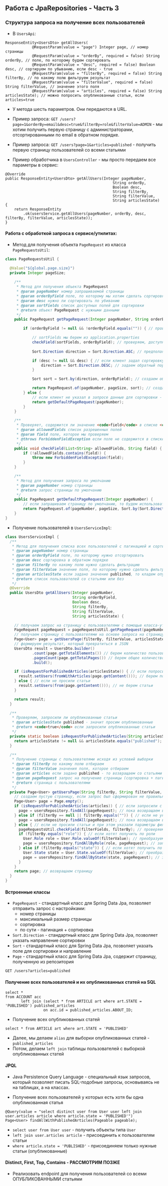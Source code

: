 ## Работа с JpaRepositories - Часть 3

### Структура запроса на получение всех пользователей

* В `UsersApi`:

```
ResponseEntity<UsersDto> getAllUsers(
            @RequestParam(value = "page") Integer page, // номер страницы
            @RequestParam(value = "orderBy", required = false) String orderBy, // поле, по которому будем сортировать
            @RequestParam(value = "desc", required = false) Boolean desc, // сортируем по убыванию, если desc - true
            @RequestParam(value = "filterBy", required = false) String filterBy, // по какому полю фильтруем результат
            @RequestParam(value = "filterValue", required = false) String filterValue, // значение этого поля
            @RequestParam(value = "articles", required = false) String articlesState); // можно попросить опубликованные статьи, если articles=true
```

* У метода шесть параметров. Они передаются в URL.
* Пример запроса: `GET /users?page=1&orderBy=email&desc=true&filterBy=role&filterValue=ADMIN` - мы хотим получить
  первую страницу с администраторами, отсортированными по email в обратном порядке.
* Пример запроса: `GET /users?page=1&articles=published` - получить первую страницу пользователей со всеми статьями

* Пример обработчика в `UsersController` - мы просто передаем все параметры в сервис:

```
@Override
public ResponseEntity<UsersDto> getAllUsers(Integer pageNumber,
                                                String orderBy,
                                                Boolean desc,
                                                String filterBy,
                                                String filterValue,
                                                String articlesState) {
    return ResponseEntity
        .ok(usersService.getAllUsers(pageNumber, orderBy, desc, filterBy, filterValue, articlesState));
}
```

#### Работа с обработкой запроса в сервисе/утилитах:

* Метод для получения объекта `PageRequest` из класса `PageRequestsUtil`:

```java
class PageRequestsUtil {

  @Value("${global.page.size}")
  private Integer pageSize;
    
    /**
     * Метод для получения объекта PageRequest
     * @param pageNumber номер запрашиваемой страницы
     * @param orderByField поле, по которому мы хотим сделать сортировку
     * @param desc нужно ли сортировать по убиванию
     * @param sortFields список доступных полей для сортировки            
     * @return объект PageRequest с нужными данными
     */
    public PageRequest getPageRequest(Integer pageNumber, String orderByField, Boolean desc, List<String> sortFields) {

        if (orderByField != null && !orderByField.equals("")) { // проверяем, задал ли клиент поле для сортировки?

            // sortFields мы берем из application.properties
            checkField(sortFields, orderByField); // проверяем, доступно ли нам поле для сортировки в sortFields
            
            Sort.Direction direction = Sort.Direction.ASC; // предполагаем, что сортировка будет в прямом порядке

            if (desc != null && desc) { // если клиент задал сортировку в обратном порядке
                direction = Sort.Direction.DESC; // задаем обратный порядок сортировки
            }

            Sort sort = Sort.by(direction, orderByField); // создаем объект для сортировки направление + поле

            return PageRequest.of(pageNumber, pageSize, sort); // создаем запрос на получение страницы пользователей с сортировкой
        } else {
            // если клиент не указал в запросе данные для сортировки - то создаем "запрос по умолчанию"
            return getDefaultPageRequest(pageNumber);
        }
    }

    /**
     * Проверяет, содержится ли значение <code>field</code> в списке <code>allowedFields</code>
     * @param allowedFields список разрешенных полей
     * @param field поле, которое мы проверяем
     * @throws ForbiddenFieldException если поле не содержится в списке             
     */
    public void checkField(List<String> allowedFields, String field) {
        if (!allowedFields.contains(field)) {
            throw new ForbiddenFieldException(field);
        }
    }

    /**
     * Метод для получения запроса по умолчанию
     * @param pageNumber номер страницы
     * @return запрос страницы по умолчанию
     */
    public PageRequest getDefaultPageRequest(Integer pageNumber) {
        // если запрашиваем страницу по умолчанию, то будем использовать сортировку в прямом порядке по id
        return PageRequest.of(pageNumber, pageSize, Sort.by(Sort.Direction.ASC, "id"));
    }
}
```

* Получение пользователей в `UsersServiceImpl`:

```java
class UsersServiceImpl {
  /**
   * Метод для получения списка всех пользователей с пагинацией и сортировкой
   * @param pageNumber номер страницы
   * @param orderByField поле, по которому нужно отсортировать
   * @param desc сортировка в обратном порядке
   * @param filterBy по какому полю нужно сделать фильтрацию
   * @param filterValue значение поля, по которому нужно сделать фильтрацию
   * @param articlesState если задано значение published, то кладем опубликованные статьи
   * @return список пользователей со статьями или без
   */
  @Override
  public UsersDto getAllUsers(Integer pageNumber,
                              String orderByField,
                              Boolean desc,
                              String filterBy,
                              String filterValue,
                              String articlesState) {

    // получаем запрос на страницу с пользователями с помощью класса-утилиты
    PageRequest pageRequest = pageRequestsUtil.getPageRequest(pageNumber, orderByField, desc, sortFields);
    // получаем страницу с пользователями на основе запроса на страницу
    Page<User> page = getUsersPage(filterBy, filterValue, articlesState, pageRequest);
    // формируем результат, который превратиться в JSON
    UsersDto result = UsersDto.builder()
            .count(page.getTotalElements()) // берем количество пользователей в базе
            .pagesCount(page.getTotalPages()) // берем общее количество страниц
            .build();

    if (isRequestForPublishedArticles(articlesState)) { // если попросили опубликованные статьи
      result.setUsers(fromWithArticles(page.getContent())); // берем пользователей с их статьями
    } else { // если не просили статьи
      result.setUsers(from(page.getContent())); // не берем статьи
    }

    return result;
  }

  /**
   * Проверяем, запросили ли опубликованные статьи
   * @param articlesState published - значит просим опубликованные
   * @return <code>true</code> если запросили опубликованные статьи
   */
  private static boolean isRequestForPublishedArticles(String articlesState) {
    return articlesState != null && articlesState.equals("published");
  }

  /**
   * Получение страницы с пользователями исходя из условий выборки
   * @param filterBy по какому полю отбираем
   * @param filterValue значения поля, которое отбираем
   * @param articles если задано published - то возвращаем со статьями (опубликованными)
   * @param pageRequest запрос на получение страницы (сортировка + пагинация)
   * @return страница с пользователями
   */
  private Page<User> getUsersPage(String filterBy, String filterValue, String articles, PageRequest pageRequest) {
    // создаем пустую страницу, если запрос был сформирован не правильно - можем просто вернуть пустую страницу
    Page<User> page = Page.empty();
    if (isRequestForPublishedArticles(articles)) { // если запросили с опубликованными статьями
      page = usersRepository.findAll(pageRequest); // пока возвращаем все, что есть
    } else if (filterBy == null || filterBy.equals("")) { // если не указали параметр фильтрации
      page = usersRepository.findAll(pageRequest); // пока возвращаем все, что есть
    } else { // если не просили статьи и при этом указали параметры фильтрации
      pageRequestsUtil.checkField(filterFields, filterBy); // проверяем, что по этим полям можно фильтровать
      if (filterBy.equals("role")) { // если хотят получить по роли
        User.Role role = User.Role.valueOf(filterValue); // преобразуем строку в enum
        page = usersRepository.findAllByRole(role, pageRequest); // запрашиваем по роли из репозитория
      } else if (filterBy.equals("state")) { // если хотят получить по состоянию
        User.State state = User.State.valueOf(filterValue); // преобразуем строку в enum
        page = usersRepository.findAllByState(state, pageRequest); // запрашиваем по состоянию из репозитория
      }
    }
    return page; // возвращаем страницу
  }
}
```

#### Встроенные классы

* `PageRequest` - стандартный класс для Spring Data Jpa, позволяет отправить запрос с настройками:
  * номер страницы
  * максимальный размер страницы
  * сортировка
  * по сути - пагинация + сортировка
* `Sort.Direction` - стандартный класс для Spring Data Jpa, позволяет указать направление сортировки
* `Sort` - стандартный класс для Spring Data Jpa, позволяет указать поле для сортировки и направление
* `Page` - стандартный класс для Spring Data Jpa, содержит страницу, полученную из репозитория

```
GET /users?articles=published
```

#### Получение всех пользователей и их опубликованных статей на SQL

```
select *
from ACCOUNT acc
       left join (select * from ARTICLE art where art.STATE = 'PUBLISHED') published_articles
                 on acc.id = published_articles.ABOUT_ID;
```

* Получение всех опубликованных статей

```
select * from ARTICLE art where art.STATE = 'PUBLISHED'
```

* Далее, мы делаем `alias` для выборки опубликованных статей - `published_articles`
* Потом, делаем `left join` таблицы пользователей с выборкой опубликованных статей

#### JPQL

* Java Persistence Query Language - специальный язык запросов, который позволяет писать SQL-подобные запросы, основываясь не на таблицах, а на классах.

* Получение всех пользователей у которых есть хотя бы одна опубликованная статья

```
@Query(value = "select distinct user from User user left join user.articles article where article.state = 'PUBLISHED'")
Page<User> findAllWithPublishedArticles(Pageable pageable);
```

* `select user from User user` - получить объекты типа `User`
* `left join user.articles article` - присоединить к пользователям статьи
* `where article.state = 'PUBLISHED'` - присоединяем только нужные статьи (опубликованные)


#### Distinct, First, Top, Contains - РАССМОТРИМ ПОЗЖЕ

* Реализовать endpoint для получения пользователей со всеми ОПУБЛИКОВАННЫМИ статьями

